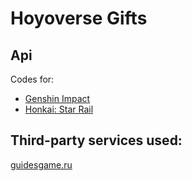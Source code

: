 # Hoyoverse Gifts

## Api
Codes for:
* [Genshin Impact](https://hoyoverse-gifts.deno.dev/gifts/genshin)
* [Honkai: Star Rail](https://hoyoverse-gifts.deno.dev/gifts/hsr)

## Third-party services used:
[guidesgame.ru](https://guidesgame.ru)
